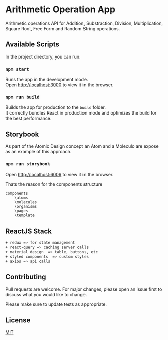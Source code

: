 # Arithmetic Operation App

Arithmetic operations API for Addition, Substraction, Division, Multiplication, Square Root, Free Form and Random String operations.

## Available Scripts

In the project directory, you can run:

### `npm start`

Runs the app in the development mode.\
Open [http://localhost:3000](http://localhost:3000) to view it in the browser.

### `npm run build`

Builds the app for production to the `build` folder.\
It correctly bundles React in production mode and optimizes the build for the best performance.

## Storybook
As part of the Atomic Design concept an Atom and a Moleculo are expose as an example of this approach. 

### `npm run storybook`

Open [http://localhost:6006](http://localhost:6006) to view it in the browser.

Thats the reason for the components structure


```
components
    \atoms
    \molecules
    \organisms
    \pages
    \template
```

## ReactJS Stack

```bash
+ redux => for state management
+ react-query => caching server calls
+ material design  => table, buttons, etc
+ styled components  => custom styles
+ axios => api calls 


```


## Contributing
Pull requests are welcome. For major changes, please open an issue first to discuss what you would like to change.

Please make sure to update tests as appropriate.

## License
[MIT](https://choosealicense.com/licenses/mit/)